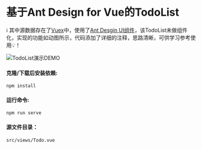 # 基于Ant Design for Vue的TodoList

:information_source: 其中源数据存在了[Vuex](https://vuex.vuejs.org/zh/)中，使用了[Ant Desgin UI组件](https://www.antdv.com/docs/vue/introduce-cn/)，该TodoList未做组件化，实现的功能如动图所示，代码添加了详细的注释，思路清晰，可供学习参考使用:bulb:！

![TodoList演示DEMO](https://i.loli.net/2020/12/22/1ACUdbFqmzxp8RS.gif)

#### 克隆/下载后安装依赖:

```
npm install
```

#### 运行命令:
```
npm run serve
```

#### 源文件目录：

```
src/views/Todo.vue
```

